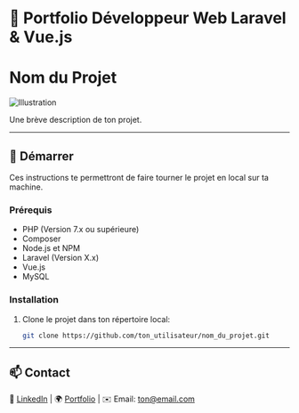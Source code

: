# 🚀 Portfolio Développeur Web Laravel & Vue.js
# Nom du Projet

![Illustration](URL_DE_L_IMAGE) <!-- Remplacer par l'URL de ton image -->

Une brève description de ton projet.

---

## 🚀 Démarrer

Ces instructions te permettront de faire tourner le projet en local sur ta machine.

### Prérequis

- PHP (Version 7.x ou supérieure)
- Composer
- Node.js et NPM
- Laravel (Version X.x)
- Vue.js
- MySQL

### Installation

1. Clone le projet dans ton répertoire local:

   ```bash
   git clone https://github.com/ton_utilisateur/nom_du_projet.git

---

## 📫 Contact  
💼 [LinkedIn](https://linkedin.com/in/...) | 🌍 [Portfolio](https://...) | ✉️ Email: ton@email.com  
